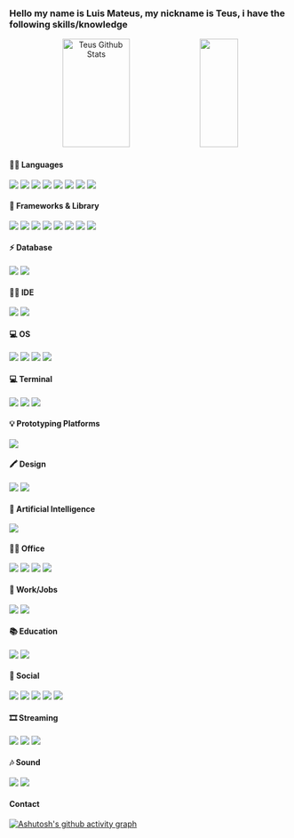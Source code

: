 ### Hello my name is Luis Mateus, my nickname is Teus, i have the following skills/knowledge

<div align="center">  
  <img width="49%" height="195px" src="https://github-readme-stats.vercel.app/api?username=lmateusfaria&show_icons=true&count_private=true&hide_border=true&title_color=2ea043&icon_color=2ea043&text_color=c9d1d9&bg_color=0d1117" alt="Teus Github Stats" /> 
  <img width="37%" height="195px" src="https://github-readme-stats.vercel.app/api/top-langs/?username=lmateusfaria&layout=compact&hide_border=true&title_color=2ea043&text_color=2ea043&bg_color=0d1117" />
</div>

#### 👩‍💻 Languages

<img src="https://img.shields.io/badge/Python-FFD43B?style=for-the-badge&logo=python&logoColor=blue"/> <img src="https://img.shields.io/badge/Delphi-B22222?style=for-the-badge&logo=delphi&logoColor=white"/> <img src="https://img.shields.io/badge/C%2B%2B-00599C?style=for-the-badge&logo=c%2B%2B&logoColor=white"/> <img src="https://img.shields.io/badge/HTML5-E34F26?style=for-the-badge&logo=html5&logoColor=white"/> <img src="https://img.shields.io/badge/CSS3-1572B6?style=for-the-badge&logo=css3&logoColor=white"/> <img src="https://img.shields.io/badge/JavaScript-323330?style=for-the-badge&logo=javascript&logoColor=F7DF1E"/> <img src="https://img.shields.io/badge/json-5E5C5C?style=for-the-badge&logo=json&logoColor=white"/> <img src="https://img.shields.io/badge/Pandas-2C2D72?style=for-the-badge&logo=pandas&logoColor=white"/>

#### 🚀 Frameworks & Library
<img src="https://img.shields.io/badge/npm-CB3837?style=for-the-badge&logo=npm&logoColor=white"/> <img src="https://img.shields.io/badge/Node%20js-339933?style=for-the-badge&logo=nodedotjs&logoColor=white"/> <img src="https://img.shields.io/badge/React-20232A?style=for-the-badge&logo=react&logoColor=61DAFB"/> <img src="https://img.shields.io/badge/Vite-B73BFE?style=for-the-badge&logo=vite&logoColor=FFD62E"/> <img src="https://img.shields.io/badge/Bootstrap-563D7C?style=for-the-badge&logo=bootstrap&logoColor=white"/> <img src="https://img.shields.io/badge/Tailwind_CSS-38B2AC?style=for-the-badge&logo=tailwind-css&logoColor=white"/> <img src="https://img.shields.io/badge/Sass-CC6699?style=for-the-badge&logo=sass&logoColor=white"/> <img src="https://img.shields.io/badge/Docker-2CA5E0?style=for-the-badge&logo=docker&logoColor=white"/>

#### ⚡ Database
<img src="https://img.shields.io/badge/PostgreSQL-316192?style=for-the-badge&logo=postgresql&logoColor=white"/> <img src="https://img.shields.io/badge/MySQL-005C84?style=for-the-badge&logo=mysql&logoColor=white"/>

#### 👩‍💻 IDE 
<img src="https://img.shields.io/badge/VSCode-0078D4?style=for-the-badge&logo=visual%20studio%20code&logoColor=white"/> <img src="https://img.shields.io/badge/Notepad++-90E59A.svg?style=for-the-badge&logo=notepad%2B%2B&logoColor=black"/> 

#### 💻 OS
<img src="https://img.shields.io/badge/Android-3DDC84?style=for-the-badge&logo=android&logoColor=white"> <img src="https://img.shields.io/badge/Windows-0078D6?style=for-the-badge&logo=windows&logoColor=white"> <img src="https://img.shields.io/badge/Linux-FCC624?style=for-the-badge&logo=linux&logoColor=black"> <img src="https://img.shields.io/badge/Ubuntu-E95420?style=for-the-badge&logo=ubuntu&logoColor=white">

#### 💻 Terminal
<img src="https://img.shields.io/badge/GIT-E44C30?style=for-the-badge&logo=git&logoColor=white"> <img src="https://img.shields.io/badge/powershell-5391FE?style=for-the-badge&logo=powershell&logoColor=white"> <img src="https://img.shields.io/badge/windows%20terminal-4D4D4D?style=for-the-badge&logo=windows%20terminal&logoColor=white"> 

#### 💡 Prototyping Platforms
<img src="https://img.shields.io/badge/Arduino-00979D?style=for-the-badge&logo=Arduino&logoColor=white">

#### 🖍 Design
<img src="https://img.shields.io/badge/Adobe%20Illustrator-FF9A00?style=for-the-badge&logo=adobe%20illustrator&logoColor=white"/> <img src="https://img.shields.io/badge/Adobe%20Photoshop-31A8FF?style=for-the-badge&logo=Adobe%20Photoshop&logoColor=black"/> 

#### 🤖 Artificial Intelligence
<img src="https://img.shields.io/badge/ChatGPT-74aa9c?style=for-the-badge&logo=openai&logoColor=white"/>

#### 👨‍💻 Office
<img src="https://img.shields.io/badge/Microsoft_Excel-217346?style=for-the-badge&logo=microsoft-excel&logoColor=white"> <img src="https://img.shields.io/badge/Microsoft_Word-2B579A?style=for-the-badge&logo=microsoft-word&logoColor=white"> <img src="https://img.shields.io/badge/Microsoft_SharePoint-0078D4?style=for-the-badge&logo=microsoft-sharepoint&logoColor=white"> <img src="https://img.shields.io/badge/Notion-000000?style=for-the-badge&logo=notion&logoColor=white"> 

#### 🥅 Work/Jobs
<img src="https://img.shields.io/badge/Freelancer-29B2FE?style=for-the-badge&logo=Freelancer&logoColor=white"> <img src="https://img.shields.io/badge/UpWork-6FDA44?style=for-the-badge&logo=Upwork&logoColor=white">

#### 📚 Education
<img src="https://img.shields.io/badge/Udemy-EC5252?style=for-the-badge&logo=Udemy&logoColor=white"/> <img src="https://img.shields.io/badge/W3Schools-04AA6D?style=for-the-badge&logo=W3Schools&logoColor=white"/> 

#### 👨 Social
<a href="https://github.com/lmateusfaria"><img src="https://img.shields.io/badge/GitHub-100000?style=for-the-badge&logo=github&logoColor=white" target="_blank"></a> <img src="https://img.shields.io/badge/Instagram-E4405F?style=for-the-badge&logo=instagram&logoColor=white"> <img src="https://img.shields.io/badge/LinkedIn-0077B5?style=for-the-badge&logo=linkedin&logoColor=white"> <img src="https://img.shields.io/badge/WhatsApp-25D366?style=for-the-badge&logo=WhatsApp&logoColor=white"> <img src="https://img.shields.io/badge/Pinterest-%23E60023.svg?&style=for-the badge&logo=Pinterest&logoColor=white">

#### 🎞 Streaming
<img src="https://img.shields.io/badge/Crunchyroll-F47521?style=for-the-badge&logo=crunchyroll&logoColor=white"> <img src="https://img.shields.io/badge/Netflix-E50914?style=for-the-badge&logo=netflix&logoColor=white"> <img src="https://img.shields.io/badge/YouTube-FF0000?style=for-the-badge&logo=youtube&logoColor=white"> 

#### 🎶 Sound
<img src="https://img.shields.io/badge/Spotify-1ED760?&style=for-the-badge&logo=spotify&logoColor=white"> <img src="https://img.shields.io/badge/YouTube_Music-FF0000?style=for-the-badge&logo=youtube-music&logoColor=white">

#### Contact 



[![Ashutosh's github activity graph](https://github-readme-activity-graph.vercel.app/graph?username=lmateusfaria&bg_color=000000&color=2ea043&line=ffffff&point=2ea043&area=true&hide_border=true)](https://github.com/ashutosh00710/github-readme-activity-graph)


<!--
**lmateusfaria/lmateusfaria** is a ✨ _special_ ✨ repository because its `README.md` (this file) appears on your GitHub profile.

Here are some ideas to get you started:

- 🔭 I’m currently working on ...
- 🌱 I’m currently learning ...
- 👯 I’m looking to collaborate on ...
- 🤔 I’m looking for help with ...
- 💬 Ask me about ...
- 📫 How to reach me: ...
- 😄 Pronouns: ...
- ⚡ Fun fact: ...
-->
